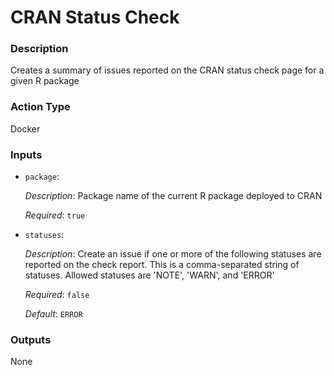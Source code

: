 <!-- BEGIN_ACTION_DOC -->
# CRAN Status Check

### Description
Creates a summary of issues reported on the CRAN status check page for a given R package
### Action Type
Docker

### Inputs
* `package`:

  _Description_: Package name of the current R package deployed to CRAN


  _Required_: `true`

* `statuses`:

  _Description_: Create an issue if one or more of the following
statuses are reported on the check report.
This is a comma-separated string of statuses.
Allowed statuses are 'NOTE', 'WARN', and 'ERROR'


  _Required_: `false`

  _Default_: `ERROR`

### Outputs
None
<!-- END_ACTION_DOC -->
